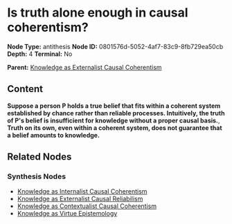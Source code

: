 # Is truth alone enough in causal coherentism?

**Node Type:** antithesis
**Node ID:** 0801576d-5052-4af7-83c9-8fb729ea50cb
**Depth:** 4
**Terminal:** No

**Parent:** [Knowledge as Externalist Causal Coherentism](knowledge-as-externalist-causal-coherentism-synthesis-c65fe9b3-d017-4957-8c31-b6c62afbe24b.md)

## Content

**Suppose a person P holds a true belief that fits within a coherent system established by chance rather than reliable processes. Intuitively, the truth of P's belief is insufficient for knowledge without a proper causal basis.**, **Truth on its own, even within a coherent system, does not guarantee that a belief amounts to knowledge.**

## Related Nodes

### Synthesis Nodes

- [Knowledge as Internalist Causal Coherentism](knowledge-as-internalist-causal-coherentism-synthesis-18eee2d0-1e83-41f9-a00e-910a0e9a5c28.md)
- [Knowledge as Externalist Causal Reliabilism](knowledge-as-externalist-causal-reliabilism-synthesis-623a3080-c0be-40f2-aa9e-46830f24a537.md)
- [Knowledge as Contextualist Causal Coherentism](knowledge-as-contextualist-causal-coherentism-synthesis-f403e5a6-4952-4baf-ae52-0caa8f69b6f3.md)
- [Knowledge as Virtue Epistemology](knowledge-as-virtue-epistemology-synthesis-e1be1eb2-e2f3-4709-9a29-5c4cf17a7b76.md)
